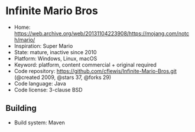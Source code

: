 # Infinite Mario Bros

- Home: https://web.archive.org/web/20131104223908/https://mojang.com/notch/mario/
- Inspiration: Super Mario
- State: mature, inactive since 2010
- Platform: Windows, Linux, macOS
- Keyword: platform, content commercial + original required
- Code repository: https://github.com/cflewis/Infinite-Mario-Bros.git (@created 2009, @stars 37, @forks 29)
- Code language: Java
- Code license: 3-clause BSD

## Building

- Build system: Maven
